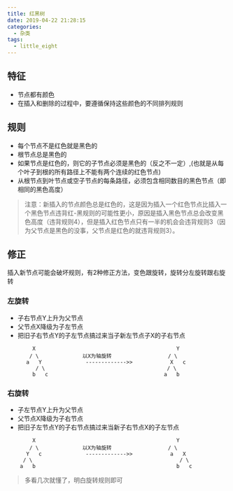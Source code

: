 ```yaml
---
title: 红黑树
date: 2019-04-22 21:28:15
categories: 
  - 杂类
tags: 
  - little_eight
---
```


## 特征

* 节点都有颜色
* 在插入和删除的过程中，要遵循保持这些颜色的不同排列规则

## 规则

* 每个节点不是红色就是黑色的
* 根节点总是黑色的
* 如果节点是红色的，则它的子节点必须是黑色的（反之不一定）,(也就是从每个叶子到根的所有路径上不能有两个连续的红色节点)
* 从根节点到叶节点或空子节点的每条路径，必须包含相同数目的黑色节点（即相同的黑色高度）
> 注意：新插入的节点颜色总是红色的，这是因为插入一个红色节点比插入一个黑色节点违背红-黑规则的可能性更小，原因是插入黑色节点总会改变黑色高度（违背规则4），但是插入红色节点只有一半的机会会违背规则3（因为父节点是黑色的没事，父节点是红色的就违背规则3）。

## 修正

插入新节点可能会破坏规则，有2种修正方法，变色跟旋转，旋转分左旋转跟右旋转

### 左旋转

* 子右节点Y上升为父节点
* 父节点X降级为子左节点
* 把旧子右节点Y的子左节点搞过来当子新左节点子X的子右节点

```
        X                                             Y
       / \              以X为轴旋转                  / \
      a   Y              ------------->>            X   c
         / \                                       / \
        b   c                                     a   b
```

### 右旋转

* 子左节点Y上升为父节点
* 父节点X降级为子右节点
* 把旧子左节点Y的子右节点搞过来当新子右节点X的子左节点

```
        X                                             Y
       / \              以X为轴旋转                  / \
      Y   c              ------------->>            a   X
     / \                                               / \
    a   b                                             b   c
```

>多看几次就懂了，明白旋转规则即可
